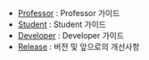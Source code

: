 - [Professor]() : Professor 가이드
- [Student]() : Student 가이드
- [Developer]() : Developer 가이드
- [Release]() : 버전 및 앞으로의 개선사항
